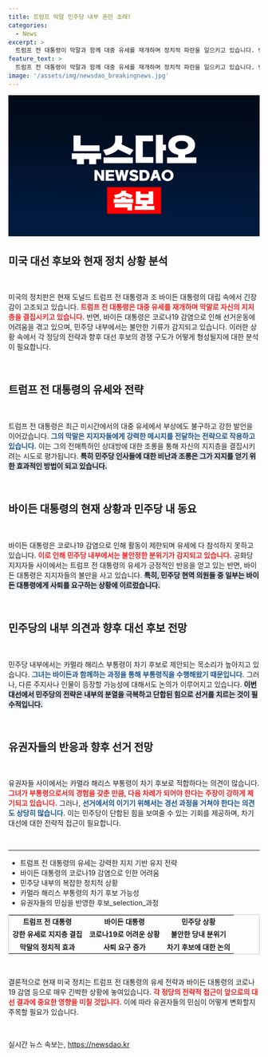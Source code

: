 ```yaml
---
title: 트럼프 막말 민주당 내부 혼란 초래!
categories:
  - News
excerpt: >
  트럼프 전 대통령이 막말과 함께 대중 유세를 재개하며 정치적 파란을 일으키고 있습니다. 반면, 바이든 대통령은 COVID-19로 자리를 비운 채 민주당 내에서 사퇴 요구가 확산되고 있습니다. 과연 미국 대선의 향방은?
feature_text: >
  트럼프 전 대통령이 막말과 함께 대중 유세를 재개하며 정치적 파란을 일으키고 있습니다. 반면, 바이든 대통령은 COVID-19로 자리를 비운 채 민주당 내에서 사퇴 요구가 확산되고 있습니다. 과연 미국 대선의 향방은?
image: '/assets/img/newsdao_breakingnews.jpg'
---
```


<p><img src="/assets/img/newsdao_breakingnews.jpg" alt="flaretime 속보" /></p>

<h2 data-ke-size="size26">미국 대선 후보와 현재 정치 상황 분석</h2>

<p data-ke-size="size16">&nbsp;</p>

<p data-ke-size="size16">미국의 정치판은 현재 도널드 트럼프 전 대통령과 조 바이든 대통령의 대립 속에서 긴장감이 고조되고 있습니다. <b><span style="color: #ee2323;">트럼프 전 대통령은 대중 유세를 재개하며 막말로 자신의 지지층을 결집시키고 있습니다.</span></b> 반면, 바이든 대통령은 코로나19 감염으로 인해 선거운동에 어려움을 겪고 있으며, 민주당 내부에서는 불안한 기류가 감지되고 있습니다. 이러한 상황 속에서 각 정당의 전략과 향후 대선 후보의 경쟁 구도가 어떻게 형성될지에 대한 분석이 필요합니다.</p>

<p data-ke-size="size16">&nbsp;</p>

<h2 data-ke-size="size26">트럼프 전 대통령의 유세와 전략</h2>

<p data-ke-size="size16">&nbsp;</p>

<p data-ke-size="size16">트럼프 전 대통령은 최근 미시간에서의 대중 유세에서 부상에도 불구하고 강한 발언을 이어갔습니다. <b><span style="color: #1a5490;">그의 막말은 지지자들에게 강력한 메시지를 전달하는 전략으로 작용하고 있습니다.</span></b> 이는 그의 전매특허인 상대방에 대한 조롱을 통해 자신의 지지층을 결집시키려는 시도로 평가됩니다. <b><span style="background-color: #21538527;">특히 민주당 인사들에 대한 비난과 조롱은 그가 지지를 얻기 위한 효과적인 방법이 되고 있습니다.</span></b> </p>

<p data-ke-size="size16">&nbsp;</p>

<h2 data-ke-size="size26">바이든 대통령의 현재 상황과 민주당 내 동요</h2>

<p data-ke-size="size16">&nbsp;</p>

<p data-ke-size="size16">바이든 대통령은 코로나19 감염으로 인해 활동이 제한되며 유세에 다 참석하지 못하고 있습니다. <b><span style="color: #ee2323;">이로 인해 민주당 내부에서는 불안정한 분위기가 감지되고 있습니다.</span></b> 공화당 지지자들 사이에서는 트럼프 전 대통령의 유세가 긍정적인 반응을 얻고 있는 반면, 바이든 대통령은 지지자들의 불만을 사고 있습니다. <b><span style="background-color: #21538527;">특히, 민주당 현역 의원들 중 일부는 바이든 대통령에게 사퇴를 요구하는 상황에 이르렀습니다.</span></b></p>

<p data-ke-size="size16">&nbsp;</p>

<h2 data-ke-size="size26">민주당의 내부 의견과 향후 대선 후보 전망</h2>

<p data-ke-size="size16">&nbsp;</p>

<p data-ke-size="size16">민주당 내부에서는 카멀라 해리스 부통령이 차기 후보로 제안되는 목소리가 높아지고 있습니다. <b><span style="color: #1a5490;">그녀는 바이든과 함께하는 과정을 통해 부통령직을 수행해왔기 때문입니다.</span></b> 그러나, 다른 주지사나 인물이 등장할 가능성에 대해서도 논의가 이루어지고 있습니다. <b><span style="background-color: #21538527;">이번 대선에서 민주당의 전략은 내부의 분열을 극복하고 단합된 힘으로 선거를 치르는 것이 필수적입니다.</span></b> </p>

<p data-ke-size="size16">&nbsp;</p>

<h2 data-ke-size="size26">유권자들의 반응과 향후 선거 전망</h2>

<p data-ke-size="size16">&nbsp;</p>

<p data-ke-size="size16">유권자들 사이에서는 카멀라 해리스 부통령이 차기 후보로 적합하다는 의견이 많습니다. <b><span style="color: #ee2323;">그녀가 부통령으로서의 경험을 갖춘 만큼, 다음 차례가 되어야 한다는 주장이 강하게 제기되고 있습니다.</span></b> 그러나, <b><span style="color: #1a5490;">선거에서의 이기기 위해서는 경선 과정을 거쳐야 한다는 의견도 상당히 많습니다.</span></b> 이는 민주당이 단합된 힘을 보여줄 수 있는 기회를 제공하며, 차기 대선에 대한 전략적 접근이 필요합니다. </p>

<p data-ke-size="size16">&nbsp;</p>

<hr>

<ul>
<li>트럼프 전 대통령의 유세는 강력한 지지 기반 유지 전략</li>
<li>바이든 대통령의 코로나19 감염으로 인한 어려움</li>
<li>민주당 내부의 복잡한 정치적 상황</li>
<li>카멀라 해리스 부통령의 차기 후보 가능성</li>
<li>유권자들의 민심을 반영한 후보_selection_과정</li>
</ul>

<table style="width: 100%; border: 1px solid #cccccc; border-collapse: collapse;">
<tr>
<td style="text-align: center; height: 17px;"><b>트럼프 전 대통령</b></td>
<td style="text-align: center; height: 17px;"><b>바이든 대통령</b></td>
<td style="text-align: center; height: 17px;"><b>민주당 상황</b></td>
</tr>
<tr>
<td style="text-align: center; height: 17px;"><b>강한 유세로 지지층 결집</b></td>
<td style="text-align: center; height: 17px;"><b>코로나19로 어려운 상황</b></td>
<td style="text-align: center; height: 17px;"><b>불안한 당내 분위기</b></td>
</tr>
<tr>
<td style="text-align: center; height: 17px;"><b>막말의 정치적 효과</b></td>
<td style="text-align: center; height: 17px;"><b>사퇴 요구 증가</b></td>
<td style="text-align: center; height: 17px;"><b>차기 후보에 대한 논의</b></td>
</tr>
</table>

<p data-ke-size="size16">&nbsp;</p>

<p data-ke-size="size16">결론적으로 현재 미국 정치는 트럼프 전 대통령의 유세 전략과 바이든 대통령의 코로나19 감염 등으로 매우 긴박한 상황에 놓여있습니다. <b><span style="color: #ee2323;">각 정당의 전략적 접근이 앞으로의 대선 결과에 중요한 영향을 미칠 것입니다.</span></b> 이에 따라 유권자들의 민심이 어떻게 변화할지 주목할 필요가 있습니다.</p>

<p data-ke-size="size16">&nbsp;</p>
실시간 뉴스 속보는, <a href="https://newsdao.kr" rel="dofollow">https://newsdao.kr</a>


